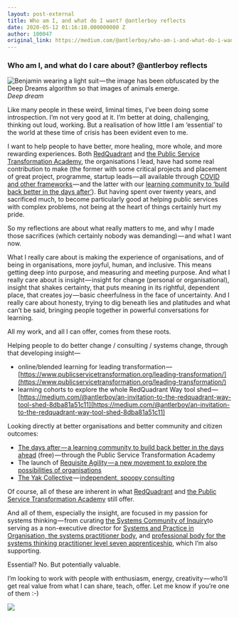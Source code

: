 ```yaml
---
layout: post-external
title: Who am I, and what do I want? @antlerboy reflects
date: 2020-05-12 01:16:10.000000000 Z
author: 100047
original_link: https://medium.com/@antlerboy/who-am-i-and-what-do-i-want-antlerboy-reflects-68b76cb3c9?source=rss-97852f5a56ae------2
---
```


### Who am I, and what do I care about? @antlerboy reflects

![Benjamin wearing a light suit — the image has been obfuscated by the Deep Dreams algorithm so that images of animals emerge.](https://cdn-images-1.medium.com/max/1024/1*kPeyAH_i2ZTguT8MX-f_Bw.jpeg)
_Deep dream_

Like many people in these weird, liminal times, I’ve been doing some introspection. I’m not very good at it. I’m better at doing, challenging, thinking out loud, working. But a realisation of how little I am ‘essential’ to the world at these time of crisis has been evident even to me.

I want to help people to have better, more healing, more whole, and more rewarding experiences. Both [RedQuadrant](http://www.redquadrant.com) and [the Public Service Transformation Academy](http://www.publicservicetransformation.org), the organisations I lead, have had some real contribution to make (the former with some critical projects and placement of great project, programme, startup leads — all available through [COVID and other frameworks ](http://www.redquadrant.com/frameworks)— and the latter with our [learning community to ‘build back better in the days after’](https://www.publicservicetransformation.org/2020/04/the-days-after-a-learning-community-to-build-back-better/)). But having spent over twenty years, and sacrificed much, to become particularly good at helping public services with complex problems, not being at the heart of things certainly hurt my pride.

So my reflections are about what really matters to me, and why I made those sacrifices (which certainly nobody was demanding) — and what I want now.

What I really care about is making the experience of organisations, and of being in organisations, more joyful, human, and inclusive. This means getting deep into purpose, and measuring and meeting purpose. And what I really care about is insight — insight for change (personal or organisational), insight that shakes certainty, that puts meaning in its rightful, dependent place, that creates joy — basic cheerfulness in the face of uncertainty. And I really care about honesty, trying to dig beneath lies and platitudes and what can’t be said, bringing people together in powerful conversations for learning.

All my work, and all I can offer, comes from these roots.

Helping people to do better change / consulting / systems change, through that developing insight—

- online/blended learning for leading transformation — [https://www.publicservicetransformation.org/leading-transformation/](https://www.publicservicetransformation.org/leading-transformation/)
- learning cohorts to explore the whole RedQuadrant Way tool shed — [https://medium.com/@antlerboy/an-invitation-to-the-redquadrant-way-tool-shed-8dba81a51c11](https://medium.com/@antlerboy/an-invitation-to-the-redquadrant-way-tool-shed-8dba81a51c11)

Looking directly at better organisations and better community and citizen outcomes:

- [The days after — a learning community to build back better in the days ahead](https://www.publicservicetransformation.org/2020/04/the-days-after-a-learning-community-to-build-back-better/) (free) — through the Public Service Transformation Academy
- The launch of [Requisite Agility — a new movement to explore the possibilities of organisations](https://requisiteagility.org/attend/exploring-new-realities#)
- [The Yak Collective](https://yakcollective.org/projects/yak-wisdom) — [independent, spoopy consulting](https://medium.com/@antlerboy/why-you-need-spoopy-consulting-and-how-to-do-it-2dc6cd8161ec)

Of course, all of these are inherent in what [RedQuadrant](http://www.redquadrant.com) and [the Public Service Transformation Academy](http://www.publicservicetransformation.org) still offer.

And all of them, especially the insight, are focused in my passion for systems thinking — from curating [the Systems Community of Inquiry](http://www.syscoi.com)to serving as a non-executive director for [Systems and Practice in Organisation, the systems practitioner body](http://www.systemspractice.org), and [professional body for the systems thinking practitioner level seven apprenticeship](https://www.instituteforapprenticeships.org/apprenticeship-standards/systems-thinking-practitioner/), which I’m also supporting.

Essential? No. But potentially valuable.

I’m looking to work with people with enthusiasm, energy, creativity — who’ll get real value from what I can share, teach, offer. Let me know if you’re one of them :-)

 ![](https://medium.com/_/stat?event=post.clientViewed&referrerSource=full_rss&postId=68b76cb3c9)
